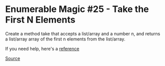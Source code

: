# Enumerable Magic #25 - Take the First N Elements

Create a method take that accepts a list/array and a number n,
and returns a list/array array of the first n elements from the list/array.

If you need help, here's a [reference](https://docs.python.org/3/library/stdtypes.html#sequence-types-list-tuple-range)

[Source](https://www.codewars.com/kata/545afd0761aa4c3055001386/train/python)